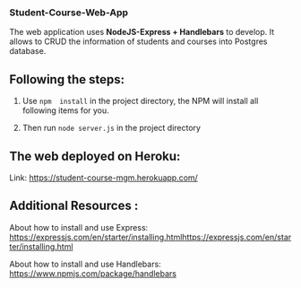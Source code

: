 ### Student-Course-Web-App 

The web application uses **NodeJS-Express + Handlebars** to develop. It allows to CRUD the information of students and courses into Postgres database.


## Following the steps:
1. Use `npm  install` in the project directory, the NPM will install all following items for you.

2. Then run `node server.js` in the project directory


## The web deployed on Heroku:
Link: https://student-course-mgm.herokuapp.com/

## Additional Resources : 

About how to install and use Express:
https://expressjs.com/en/starter/installing.htmlhttps://expressjs.com/en/starter/installing.html

About how to install and use Handlebars:
https://www.npmjs.com/package/handlebars



